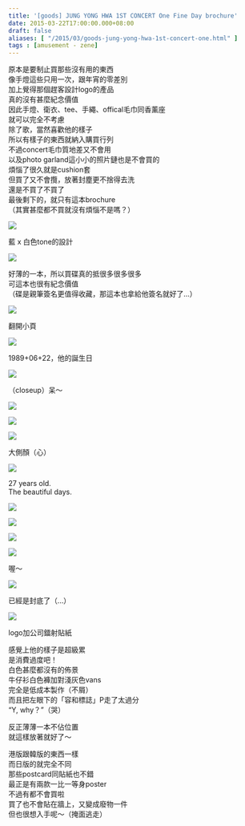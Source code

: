 ```yaml
---
title: '[goods] JUNG YONG HWA 1ST CONCERT One Fine Day brochure'
date: 2015-03-22T17:00:00.000+08:00
draft: false
aliases: [ "/2015/03/goods-jung-yong-hwa-1st-concert-one.html" ]
tags : [amusement - zene]
---
```


原本是要制止買那些沒有用的東西  
像手燈這些只用一次，跟年宵的零差別  
加上覺得那個趕客設計logo的產品  
真的沒有甚麼紀念價值  
因此手燈、衛衣、tee、手繩、offical毛巾同香薰座  
就可以完全不考慮  
除了歌，當然喜歡他的樣子  
所以有樣子的東西就納入購買行列  
不過concert毛巾質地差又不會用  
以及photo garland這小小的照片鏈也是不會買的  
煩惱了很久就是cushion套  
但買了又不會攬，放著封塵更不捨得去洗  
還是不買了不買了  
最後剩下的，就只有這本brochure  
（其實甚麼都不買就沒有煩惱不是嗎？）  

![](/images/jyhlive15book1.jpg)

藍 x 白色tone的設計  

![](/images/jyhlive15book2.jpg)

好薄的一本，所以買碟真的抵很多很多很多  
可這本也很有紀念價值  
（碟是親筆簽名更值得收藏，那這本也拿給他簽名就好了...）  

![](/images/jyhlive15book3.jpg)

翻開小頁  

![](/images/jyhlive15book.jpg)

1989+06+22，他的誕生日  

![](/images/jyhlive15book4.jpg)

（closeup）呆～  

![](/images/jyhlive15book5.jpg)

  

![](/images/jyhlive15book6.jpg)

  
  
![](/images/jyhlive15book7.jpg)

大側顏（心）  

![](/images/jyhlive15book8.jpg)

27 years old.  
The beautiful days.  

![](/images/jyhlive15book9.jpg)

  

![](/images/jyhlive15book10.jpg)

  

![](/images/jyhlive15book11.jpg)

  
  
![](/images/jyhlive15book12.jpg)

喔～  

![](/images/jyhlive15book13.jpg)

已經是封底了（...）  

![](/images/jyhlive15book14.jpg)

logo加公司鐳射貼紙  
  
感覺上他的樣子是超級累  
是消費過度吧！  
白色甚麼都沒有的佈景  
牛仔衫白色褲加對淺灰色vans  
完全是低成本製作（不屑）  
而且把左眼下的「容和標誌」P走了太過分  
“Y, why？”（哭）  
  
反正薄薄一本不佔位置  
就這樣放著就好了～  
  
港版跟韓版的東西一樣  
而日版的就完全不同  
那些postcard同貼紙也不錯  
最正是有兩款一比一等身poster  
不過有都不會買啦  
買了也不會貼在牆上，又變成廢物一件  
但也很想入手呢～（掩面逃走）
